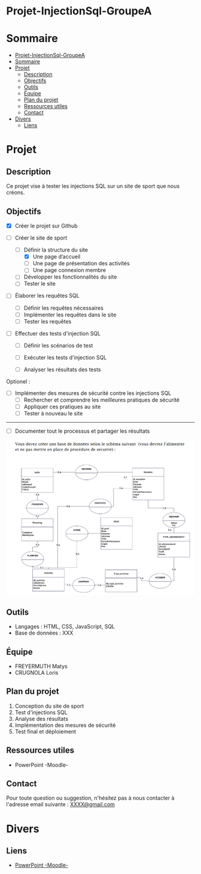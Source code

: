 # Projet-InjectionSql-GroupeA

# Sommaire
- [Projet-InjectionSql-GroupeA](#projet-injectionsql-groupea)
- [Sommaire](#sommaire)
- [Projet](#projet)
  - [Description](#description)
  - [Objectifs](#objectifs)
  - [Outils](#outils)
  - [Équipe](#équipe)
  - [Plan du projet](#plan-du-projet)
  - [Ressources utiles](#ressources-utiles)
  - [Contact](#contact)
- [Divers](#divers)
  - [Liens](#liens)



# Projet
## Description
Ce projet vise à tester les injections SQL sur un site de sport que nous créons. 

## Objectifs
- [x] Créer le projet sur Github

- [ ] Créer le site de sport
    - [ ] Définir la structure du site
      - [x] Une page d’accueil
      - [ ] Une page de présentation des activités
      - [ ] Une page connexion membre 
    - [ ] Développer les fonctionnalités du site
    - [ ] Tester le site

- [ ] Élaborer les requêtes SQL
    - [ ] Définir les requêtes nécessaires
    - [ ] Implémenter les requêtes dans le site
    - [ ] Tester les requêtes

- [ ] Effectuer des tests d'injection SQL
    - [ ] Définir les scénarios de test
    - [ ] Exécuter les tests d'injection SQL
    - [ ] Analyser les résultats des tests


Optionel :
- [ ] Implémenter des mesures de sécurité contre les injections SQL
    - [ ] Rechercher et comprendre les meilleures pratiques de sécurité
    - [ ] Appliquer ces pratiques au site
    - [ ] Tester à nouveau le site

---

- [ ] Documenter tout le processus et partager les résultats

![Alt text](Divers/arborecenceSql.png)

## Outils
- Langages : HTML, CSS, JavaScript, SQL
- Base de données : XXX

## Équipe
- FREYERMUTH Matys
- CRUGNOLA Loris

## Plan du projet
1. Conception du site de sport
2. Test d'injections SQL
3. Analyse des résultats
4. Implémentation des mesures de sécurité
5. Test final et déploiement

## Ressources utiles
- PowerPoint -Moodle-

## Contact
Pour toute question ou suggestion, n'hésitez pas à nous contacter à l'adresse email suivante : XXXX@gmail.com




# Divers
## Liens
- [PowerPoint -Moodle-](https://0670086e.moodle.monbureaunumerique.fr/pluginfile.php/78774/mod_resource/content/1/Pr%C3%A9sentation%20FRC-BTS%20SIO%20lutter%20contre%20les%20APT.pdf)
